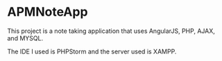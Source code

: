 # APMNoteApp

This project is a note taking application that uses AngularJS, PHP, AJAX, and MYSQL. 

The IDE I used is PHPStorm and the server used is XAMPP. 
